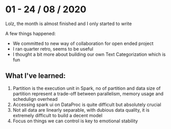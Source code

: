 # 01 - 24 / 08 / 2020

Lolz, the month is almost finished and I only started to write

A few things happened:
* We committed to new way of collaboration for open ended project
* I ran quarter retro, seems to be useful
* I thought a bit more about building our own Text Categorization which is fun

## What I've learned:

1. Partition is the execution unit in Spark, no of partition and data size of partition represent a trade-off between parallelism, memory usage and schedulign overhead
2. Accessing spark ui on DataProc is quite difficult but absolutely crucial
3. Not all data are linearly separable, with dubious data quality, it is extremely difficult to build a decent model
4. Focus on things we can control is key to emotional stability